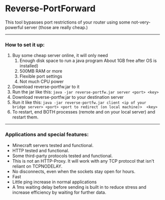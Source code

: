 Reverse-PortForward
===================

This tool bypasses port restrictions of your router 
using some not-very-powerful server (those are 
really cheap.)

---

### How to set it up:

1. Buy some cheap server online, it will only need
   1. Enough disk space to run a java program 
   About 1GB free after OS is installed)
   2. 500MB RAM or more
   3. Flexible port settings
   4. Not much CPU power
2. Download reverse-portfw.jar to it
3. Run the jar like this:
`java -jar reverse-portfw.jar server <port> <key>`
4. Download reverse-portfw.jar to your destination server
5. Run it like this:
`java -jar reverse-portfw.jar client <ip of your bridge
server> <port> <port to redirect (on local machine)> 
<key>`
6. To restart, end BOTH processes (remote and on your local
server) and restart them.

---

### Applications and special features:

- Minecraft servers tested and functional.
- HTTP tested and functional.
- Some third-party protocols tested and functional.
- This is not an HTTP-Proxy. It will work with any TCP 
protocol that isn't reliant on TCPNODELAY.
- No disconnects, even when the sockets stay open for hours.
- Fast
- Little ping increase in normal applications
- A 1ms waiting delay before sending is built in to 
reduce stress and increase efficiency by waiting for 
further data.